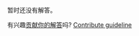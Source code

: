 
暂时还没有解答。

有兴趣[贡献你的解答](https://github.com/BFEdev/BFE.dev-solutions/blob/main/question/do-you-have-any-questions-to-ask_zh.md)吗? [Contribute guideline](https://github.com/BFEdev/BFE.dev-solutions#how-to-contribute)
